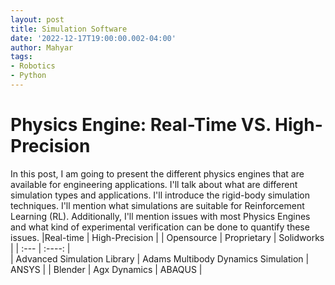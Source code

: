 ```yaml
---
layout: post
title: Simulation Software
date: '2022-12-17T19:00:00.002-04:00'
author: Mahyar
tags:
- Robotics
- Python
---
```


# Physics Engine: Real-Time VS. High-Precision
In this post, I am going to present the different physics engines that are available for engineering applications. I'll talk about what are different simulation types and applications. I'll introduce the rigid-body simulation techniques. I'll mention what simulations are suitable for Reinforcement Learning (RL). Additionally, I'll mention issues with most Physics Engines and what kind of experimental verification can be done to quantify these issues.
|Real-time | High-Precision |
| Opensource      | Proprietary | Solidworks |
| :---        |    :----:   |  
| Advanced Simulation Library      | Adams Multibody Dynamics Simulation        |  ANSYS |
| Blender   | Agx Dynamics        | ABAQUS |
